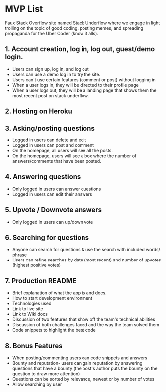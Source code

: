 # MVP List

Faux Stack Overflow site named Stack Underflow where we engage in light trolling on the topic of good coding, posting memes, and spreading propaganda for the Uber Coder (know it alls).

## 1. Account creation, log in, log out, guest/demo login.

* Users can sign up, log in, and log out
* Users can use a demo log in to try the site.
* Users can't use certain features (comment or post) without logging in
* When a user logs in, they will be directed to their profile page
* When a user logs out, they will be a landing page that shows them the most recent post on stack underflow.

## 2. Hosting on Heroku

## 3. Asking/posting questions

* Logged in users can delete and edit
* Logged in users can post and comment 
* On the homepage, all users will see all the posts.
* On the homepage, users will see a box where the number of answers/comments that have been posted.

## 4. Answering questions

* Only logged in users can answer questions
* Logged in users can edit their answers

## 5. Upvote / Downvote answers

* Only logged in users can up/down vote

## 6. Searching for questions

* Anyone can search for questions & use the search with included words/ phrase
* Users can refine searches by date (most recent) and number of upvotes (highest positive votes) 

## 7. Production README

* Brief explanation of what the app is and does.
* How to start development environment
* Technologies used
* Link to live site
* Link to Wiki docs
* Discussion of two features that show off the team's technical abilities
* Discussion of both challenges faced and the way the team solved them
* Code snippets to highlight the best code

## 8. Bonus Features

* When posting/commenting users can code snippets and answers
* Bounty and reputation- users can gain reputation by answering questions that have a bounty (the post's author puts the bounty on the question to draw more attention)
* Questions can be sorted by relevance, newest or by number of votes
* Allow searching by user



